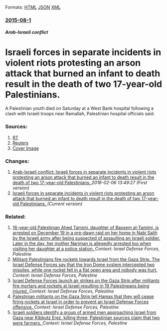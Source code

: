 
Formats: [HTML](/news/2015/08/1/israeli-forces-in-separate-incidents-in-violent-riots-protesting-an-arson-attack-that-burned-an-infant-to-death-result-in-the-death-of-two-1.html)  [JSON](/news/2015/08/1/israeli-forces-in-separate-incidents-in-violent-riots-protesting-an-arson-attack-that-burned-an-infant-to-death-result-in-the-death-of-two-1.json)  [XML](/news/2015/08/1/israeli-forces-in-separate-incidents-in-violent-riots-protesting-an-arson-attack-that-burned-an-infant-to-death-result-in-the-death-of-two-1.xml)  

### [2015-08-1](/news/2015/08/1/index.md)

##### Arab-Israeli conflict
# Israeli forces in separate incidents in violent riots protesting an arson attack that burned an infant to death result in the death of two 17-year-old Palestinians. 

A Palestinian youth died on Saturday at a West Bank hospital following a clash with Israeli troops near Ramallah, Palestinian hospital officials said.


### Sources:

1. [RT](http://www.rt.com/news/311306-palestinian-clashes-jewish-arson-attack/)
2. [Reuters](http://in.reuters.com/article/2015/08/01/israel-palestinians-westbank-idINKCN0Q631Z20150801)
2. [Cover Image](http://s2.reutersmedia.net/resources/r/?m=02&d=20150801&t=2&i=1068700735&w=&fh=545px&fw=&ll=&pl=&sq=&r=LYNXNPEB701DF)

### Changes:

1. [Arab-Israeli conflict: Israeli forces in separate incidents in violent riots protesting an arson attack that burned an infant to death result in the death of two 17-year-old Palestinians. ](/news/2015/08/1/arab-israeli-conflict-israeli-forces-in-separate-incidents-in-violent-riots-protesting-an-arson-attack-that-burned-an-infant-to-death-res.md) _2018-02-06 13:49:27 (First version)_
1. [Israeli forces in separate incidents in violent riots protesting an arson attack that burned an infant to death result in the death of two 17-year-old Palestinians. ](/news/2015/08/1/israeli-forces-in-separate-incidents-in-violent-riots-protesting-an-arson-attack-that-burned-an-infant-to-death-result-in-the-death-of-two-1.md) _(Current version)_

### Related:

1. [16-year-old Palestinian Ahed Tamimi, daughter of Bassem al-Tamimi, is arrested on December 19 in a pre-dawn raid on her home in Nabi Salih by the Israeli army after being suspected of assaulting an Israeli soldier. Later in the day, her mother Nariman is allegedly arrested too when visiting her daughter at a police station. ](/news/2017/12/20/16-year-old-palestinian-ahed-tamimi-daughter-of-bassem-al-tamimi-is-arrested-on-december-19-in-a-pre-dawn-raid-on-her-home-in-nabi-salih-b.md) _Context: Israel Defense Forces, Palestine_
2. [Militant Palestinians fire rockets towards Israel from the Gaza Strip. The Israel Defense Forces say that the Iron Dome system intercepted two missiles, while one rocket fell in a flat open area and nobody was hurt. ](/news/2017/12/13/militant-palestinians-fire-rockets-towards-israel-from-the-gaza-strip-the-israel-defense-forces-say-that-the-iron-dome-system-intercepted-t.md) _Context: Israel Defense Forces, Palestine_
3. [Israel Defense Forces launch air strikes on the Gaza Strip after militants fire mortars and rockets at Israel resulting in 19 Palestineans being injured. ](/news/2011/03/21/israel-defense-forces-launch-air-strikes-on-the-gaza-strip-after-militants-fire-mortars-and-rockets-at-israel-resulting-in-19-palestineans-b.md) _Context: Israel Defense Forces, Palestine_
4. [Palestinian militants on the Gaza Strip tell Hamas that they will cease firing rockets at Israel in order to prevent an Israel Defense Forces offensive. ](/news/2011/01/12/palestinian-militants-on-the-gaza-strip-tell-hamas-that-they-will-cease-firing-rockets-at-israel-in-order-to-prevent-an-israel-defense-force.md) _Context: Israel Defense Forces, Palestine_
5. [Israeli soldiers identify a group of armed men approaching Israel from Gaza near Kibbutz Erez, killing three; Palestinian sources claim that two were farmers. ](/news/2010/09/12/israeli-soldiers-identify-a-group-of-armed-men-approaching-israel-from-gaza-near-kibbutz-erez-killing-three-palestinian-sources-claim-that.md) _Context: Israel Defense Forces, Palestine_
